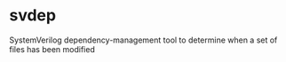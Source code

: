 # svdep
SystemVerilog dependency-management tool to determine when a set of files has been modified
